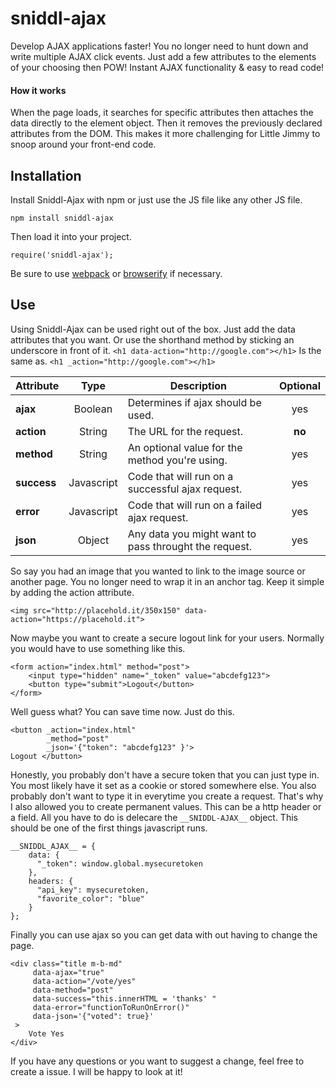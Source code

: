 # sniddl-ajax
Develop AJAX applications faster!
You no longer need to hunt down and write multiple AJAX click events. 
Just add a few attributes to the elements of your choosing then POW! 
Instant AJAX functionality & easy to read code! 
#### How it works 
When the page loads, it searches for specific attributes then attaches the data directly to the element object. 
Then it removes the previously declared attributes from the DOM. 
This makes it more challenging for Little Jimmy to snoop around your front-end code. 

## Installation
Install Sniddl-Ajax with npm or just use the JS file like any other JS file.
```
npm install sniddl-ajax
```
Then load it into your project.
```
require('sniddl-ajax');
```
Be sure to use [webpack](https://webpack.github.io/) or [browserify](http://browserify.org/) if necessary.

## Use
Using Sniddl-Ajax can be used right out of the box. Just add the data attributes that you want.
Or use the shorthand method by sticking an underscore in front of it.
`<h1 data-action="http://google.com"></h1>` Is the same as. `<h1 _action="http://google.com"></h1>`

Attribute | Type | Description | Optional
---|:---:|---|:---:
**ajax** |  Boolean | Determines if ajax should be used. | yes
**action** | String | The URL for the request. | **no**
**method** | String | An optional value for the method you're using. | yes
**success** | Javascript | Code that will run on a successful ajax request. | yes
**error**  |  Javascript | Code that will run on a failed ajax request. | yes
**json** | Object | Any data you might want to pass throught the request. | yes



So say you had an image that you wanted to link to the image source or another page.
You no longer need to wrap it in an anchor tag. Keep it simple by adding the action attribute. 
```
<img src="http://placehold.it/350x150" data-action="https://placehold.it">
```

Now maybe you want to create a secure logout link for your users. Normally you would have to use something like this.
```
<form action="index.html" method="post">
    <input type="hidden" name="_token" value="abcdefg123">
    <button type="submit">Logout</button>
</form>
```
Well guess what? You can save time now. Just do this.
```
<button _action="index.html" 
        _method="post" 
        _json='{"token": "abcdefg123" }'> 
Logout </button>
```
Honestly, you probably don't have a secure token that you can just type in. You most likely have it set as a cookie or stored somewhere else. You also probably don't want to type it in everytime you create a request. 
That's why I also allowed you to create permanent values. This can be a http header or a field. All you have to do is delecare the `__SNIDDL-AJAX__` object. This should be one of the first things javascript runs. 
```
__SNIDDL_AJAX__ = {
    data: {
      "_token": window.global.mysecuretoken
    },
    headers: {
      "api_key": mysecuretoken,
      "favorite_color": "blue"
    }
};
```
Finally you can use ajax so you can get data with out having to change the page.
```
<div class="title m-b-md"
     data-ajax="true"
     data-action="/vote/yes"
     data-method="post"
     data-success="this.innerHTML = 'thanks' "
     data-error="functionToRunOnError()"
     data-json='{"voted": true}'
 >
    Vote Yes
</div>
```

If you have any questions or you want to suggest a change, feel free to create a issue. I will be happy to look at it!
